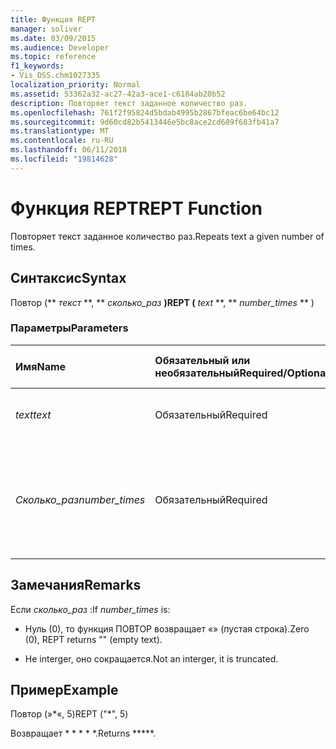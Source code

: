 ```yaml
---
title: Функция REPT
manager: soliver
ms.date: 03/09/2015
ms.audience: Developer
ms.topic: reference
f1_keywords:
- Vis_DSS.chm1027335
localization_priority: Normal
ms.assetid: 53362a32-ac27-42a3-ace1-c6184ab20b52
description: Повторяет текст заданное количество раз.
ms.openlocfilehash: 761f2f95824d5bdab4995b2867bfeac6be64bc12
ms.sourcegitcommit: 9d60cd82b5413446e5bc8ace2cd689f683fb41a7
ms.translationtype: MT
ms.contentlocale: ru-RU
ms.lasthandoff: 06/11/2018
ms.locfileid: "19814628"
---
```

# <a name="rept-function"></a><span data-ttu-id="23963-103">Функция REPT</span><span class="sxs-lookup"><span data-stu-id="23963-103">REPT Function</span></span>

<span data-ttu-id="23963-104">Повторяет текст заданное количество раз.</span><span class="sxs-lookup"><span data-stu-id="23963-104">Repeats text a given number of times.</span></span> 
  
## <a name="syntax"></a><span data-ttu-id="23963-105">Синтаксис</span><span class="sxs-lookup"><span data-stu-id="23963-105">Syntax</span></span>

<span data-ttu-id="23963-106">Повтор (** *текст* **, ** *сколько_раз* **)</span><span class="sxs-lookup"><span data-stu-id="23963-106">REPT (** *text* **, ** *number_times* ** )</span></span> 
  
### <a name="parameters"></a><span data-ttu-id="23963-107">Параметры</span><span class="sxs-lookup"><span data-stu-id="23963-107">Parameters</span></span>

|<span data-ttu-id="23963-108">**Имя**</span><span class="sxs-lookup"><span data-stu-id="23963-108">**Name**</span></span>|<span data-ttu-id="23963-109">**Обязательный или необязательный**</span><span class="sxs-lookup"><span data-stu-id="23963-109">**Required/Optional**</span></span>|<span data-ttu-id="23963-110">**Тип данных**</span><span class="sxs-lookup"><span data-stu-id="23963-110">**Data Type**</span></span>|<span data-ttu-id="23963-111">**Описание**</span><span class="sxs-lookup"><span data-stu-id="23963-111">**Description**</span></span>|
|:-----|:-----|:-----|:-----|
| <span data-ttu-id="23963-112">_text_</span><span class="sxs-lookup"><span data-stu-id="23963-112">_text_</span></span> <br/> |<span data-ttu-id="23963-113">Обязательный</span><span class="sxs-lookup"><span data-stu-id="23963-113">Required</span></span>  <br/> |<span data-ttu-id="23963-114">**Строка**</span><span class="sxs-lookup"><span data-stu-id="23963-114">**String**</span></span> <br/> | <span data-ttu-id="23963-115">Текст, который необходимо повторить.</span><span class="sxs-lookup"><span data-stu-id="23963-115">The text you want to repeat.</span></span>  <br/> |
| <span data-ttu-id="23963-116">_Сколько_раз_</span><span class="sxs-lookup"><span data-stu-id="23963-116">_number_times_</span></span> <br/> |<span data-ttu-id="23963-117">Обязательный</span><span class="sxs-lookup"><span data-stu-id="23963-117">Required</span></span>  <br/> |<span data-ttu-id="23963-118">**Число**</span><span class="sxs-lookup"><span data-stu-id="23963-118">**Number**</span></span> <br/> |<span data-ttu-id="23963-119">Положительное число, определяющее, сколько раз необходимо повторить текст.</span><span class="sxs-lookup"><span data-stu-id="23963-119">A positive number specifying the number of times to repeat text.</span></span>  <br/> |
   
## <a name="remarks"></a><span data-ttu-id="23963-120">Замечания</span><span class="sxs-lookup"><span data-stu-id="23963-120">Remarks</span></span>

<span data-ttu-id="23963-121">Если *сколько_раз* :</span><span class="sxs-lookup"><span data-stu-id="23963-121">If  *number_times*  is:</span></span> 
  
- <span data-ttu-id="23963-122">Нуль (0), то функция ПОВТОР возвращает «» (пустая строка).</span><span class="sxs-lookup"><span data-stu-id="23963-122">Zero (0), REPT returns "" (empty text).</span></span>
    
- <span data-ttu-id="23963-123">Не interger, оно сокращается.</span><span class="sxs-lookup"><span data-stu-id="23963-123">Not an interger, it is truncated.</span></span>
    
## <a name="example"></a><span data-ttu-id="23963-124">Пример</span><span class="sxs-lookup"><span data-stu-id="23963-124">Example</span></span>

<span data-ttu-id="23963-125">Повтор (»\*«, 5)</span><span class="sxs-lookup"><span data-stu-id="23963-125">REPT ("\*", 5)</span></span> 
  
<span data-ttu-id="23963-126">Возвращает \* \* \* \* \*.</span><span class="sxs-lookup"><span data-stu-id="23963-126">Returns \*\*\*\*\*.</span></span> 
  

